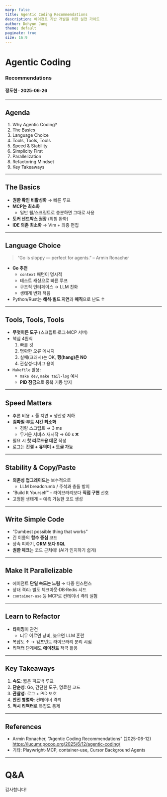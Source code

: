 ```yaml
---
marp: false
title: Agentic Coding Recommendations
description: 에이전트 기반 개발을 위한 실전 가이드
author: Dohyun Jung
theme: default
paginate: true
size: 16:9
---
```


# Agentic Coding  
### Recommendations  
#### 정도현 · 2025-06-26

---

## Agenda
1. Why Agentic Coding?
2. The Basics
3. Language Choice
4. Tools, Tools, Tools
5. Speed & Stability
6. Simplicity First
7. Parallelization
8. Refactoring Mindset
9. Key Takeaways

---

## The Basics
- **권한 확인 비활성화** → 빠른 루프  
- **MCP는 최소화**  
  - 일반 쉘/스크립트로 충분하면 그대로 사용  
- **도커 샌드박스 권장** (위험 완화)  
- **IDE 의존 최소화** → Vim + 최종 편집

<!--
**Presenter Notes:**
- 이 파트는 에이전트에게 최대한 자유롭게 작업을 맡기고, 개발자는 관리와 방향 제시에 집중하는 워크플로우를 의미합니다.
- 권한 확인을 비활성화하면 반복 루프가 빨라집니다. 다만, 위험을 줄이기 위해 도커 샌드박스 환경을 권장합니다.
- MCP(도구 표준화 프로토콜)는 꼭 필요할 때만 사용하고, 일반 쉘/스크립트로 충분하면 그대로 두는 것이 효율적입니다.
- IDE 의존도를 줄이면, 에이전트가 코드 작성에 집중하고, 개발자는 최종 편집만 하면 됩니다.
- 실무에서는 에이전트가 한 번에 고려해야 할 정보가 많아질수록 관리가 어려워지므로, 적절한 시점에 구조화와 리팩터링이 필요합니다.
-->

---

## Language Choice
> “Go is sloppy — perfect for agents.” – Armin Ronacher
- **Go 추천**  
  - `context` 패턴이 명시적  
  - 테스트 캐싱으로 빠른 루프  
  - 구조적 인터페이스 → LLM 친화  
  - 생태계 변화 적음
- Python/Rust는 **해석·빌드 지연**과 **매직**으로 난도 ↑

<!--
**Presenter Notes:**
- 에이전트가 친숙한 언어와 환경을 제공하면 작업 정확도와 속도가 올라갑니다.
- Go는 context 전달이 명확하고, 테스트 캐싱이 잘 되어 반복 작업이 빠릅니다.
- 구조적 인터페이스 덕분에 LLM이 타입을 쉽게 이해할 수 있습니다.
- 생태계 변화가 적어, 에이전트가 예측 가능한 코드를 생성합니다.
- Python/Rust는 빌드/실행 지연, 매직(숨겨진 동작) 때문에 에이전트가 실수하기 쉽습니다.
- 실무에서는 Makefile에 테스트, 린터, 로그 명령을 정리해두면 에이전트가 쉽게 활용할 수 있습니다.
-->

---

## Tools, Tools, Tools
- **무엇이든 도구** (스크립트·로그·MCP 서버)  
- 핵심 4원칙  
  1. 빠를 것  
  2. 명확한 오류 메시지  
  3. 실패(크래시)는 OK, **행(hang)은 NO**  
  4. 관찰성·디버그 용이  
- `Makefile` 활용:  
  - `make dev`, `make tail-log` 예시  
  - **PID 잠금**으로 중복 기동 방지

<!--
**Presenter Notes:**
- 도구란 린터, 테스트, 로그, 개발 서버 등 에이전트가 사용할 수 있는 모든 것을 의미합니다.
- 도구는 빠르고, 명확한 오류 메시지를 주며, 크래시는 괜찮지만 멈춤(hang)은 절대 안 됩니다.
- 관찰성과 디버깅이 쉬워야 에이전트가 문제를 진단하고 해결할 수 있습니다.
- Makefile에 주요 명령을 정리해두면 에이전트가 쉽게 접근할 수 있습니다.
- 예시: PID 잠금으로 중복 기동을 막아, 에이전트가 서버를 여러 번 띄우는 실수를 방지합니다.
- 로그를 stdout에 남기고, 문서에 위치를 명시하면 에이전트가 필요한 정보를 직접 찾아 처리할 수 있습니다.
-->

---

## Speed Matters
- 추론 비용 + 툴 지연 = 생산성 저하  
- **컴파일·부트 시간 최소화**  
  - 경량 스크립트 → 3 ms  
  - 무거운 서비스 재시작 → 60 s ❌  
- 필요 시 **핫 리로드용 데몬** 작성  
- 로그는 **간결 + 유의미 + 토글 가능**

<!--
**Presenter Notes:**
- 에이전트의 작업 속도는 도구와 환경 설정에 크게 좌우됩니다.
- 반복 작업(테스트, 빌드 등)이 빠를수록 에이전트가 더 자주, 더 효과적으로 피드백을 받을 수 있습니다.
- 빌드/테스트 속도를 최적화해 빠른 피드백 루프를 만드세요.
- 예시: 테스트가 느리면 에이전트가 작은 변경에도 오래 기다려야 하므로, 병렬화나 캐싱을 활용해 속도를 높입니다.
- 로그는 꼭 필요한 정보만, 간결하게 남기고, 필요에 따라 토글할 수 있게 설계하세요.
-->

---

## Stability & Copy/Paste
- **의존성 업그레이드**는 보수적으로  
  - LLM breadcrumb / 주석과 충돌 방지  
- “Build It Yourself” – 라이브러리보다 **직접 구현** 선호  
- 고정된 생태계 = 예측 가능한 코드 생성

<!--
**Presenter Notes:**
- 예측 가능한 결과와 일관된 동작이 중요합니다.
- 의존성 업그레이드는 보수적으로 진행해, LLM이 남긴 주석이나 결정과 충돌하지 않게 합니다.
- 가능하면 직접 구현(Build It Yourself) 방식을 선호해, 에이전트가 코드를 더 잘 이해하고 유지보수할 수 있게 합니다.
- 고정된 생태계는 에이전트가 예측 가능한 코드를 생성하는 데 도움이 됩니다.
- 예시: 디버그 모드에서 이메일을 실제로 보내지 않고 로그에 남기면, 에이전트가 로그만 보고 인증 플로우를 자동화할 수 있습니다.
-->

---

## Write Simple Code
- “Dumbest possible thing that works”  
- 긴 이름의 **함수 중심** 코드  
- 상속 피하기, **ORM 보다 SQL**  
- **권한 체크**는 코드 근처에! (AI가 인지하기 쉽게)

<!--
**Presenter Notes:**
- 복잡성을 줄이고, 명확하고 단순한 구조를 유지해야 에이전트가 전체 맥락을 이해하기 쉽습니다.
- 함수 중심, 긴 이름, 상속 대신 조합, ORM보다 SQL 등 단순한 패턴을 권장합니다.
- 권한 체크는 코드 근처에 명확히 두어, 에이전트가 놓치지 않게 합니다.
- 실무에서는 기능별로 파일과 컴포넌트를 분리하고, 불필요한 중복을 제거하세요.
-->

---

## Make It Parallelizable
- 에이전트 **단일 속도는 느림** → 다중 인스턴스  
- 상태 격리: 별도 체크아웃·DB·Redis 샤드  
- `container-use` 등 MCP로 컨테이너 격리 실험

<!--
**Presenter Notes:**
- 에이전트가 여러 작업을 동시에 처리할 수 있도록 설계하면 전체 개발 속도가 빨라집니다.
- 테스트, 빌드, 코드 생성 등 반복 작업을 병렬로 실행하세요.
- 상태 격리를 위해 별도 체크아웃, DB, Redis 샤드 등을 활용할 수 있습니다.
- MCP의 container-use 등으로 컨테이너 격리 실험도 가능합니다.
-->

---

## Learn to Refactor
- **타이밍**이 관건  
  - 너무 이르면 낭비, 늦으면 LLM 혼란  
- 복잡도 ↑ → 컴포넌트 라이브러리 분리 시점  
- 리팩터 단계에도 **에이전트** 적극 활용

<!--
**Presenter Notes:**
- 리팩터링의 시점과 범위를 신중하게 결정해야 합니다.
- 너무 이르거나 늦은 리팩터링은 오히려 비효율적입니다.
- 에이전트가 작업하기 힘들어질 때가 적기입니다.
- 예시: Tailwind 클래스가 너무 많아져서 에이전트가 컴포넌트 추출을 못할 때, 그 시점에 구조화 작업을 지시하세요.
- 리팩터 단계에도 에이전트를 적극 활용할 수 있습니다.
-->

---

## Key Takeaways
1. **속도**: 짧은 피드백 루프  
2. **단순성**: Go, 간단한 도구, 명료한 코드  
3. **관찰성**: 로그 + PID 보호  
4. **안전 병렬화**: 컨테이너 격리  
5. **적시 리팩터**로 복잡도 통제

---

## References
- Armin Ronacher, “Agentic Coding Recommendations” (2025-06-12)  
  <https://lucumr.pocoo.org/2025/6/12/agentic-coding/>  
- 기타: Playwright-MCP, container-use, Cursor Background Agents

---

# Q&A  
감사합니다!